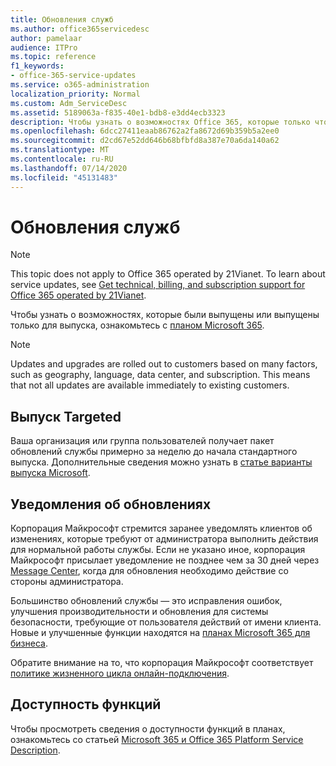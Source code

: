 ```yaml
---
title: Обновления служб
ms.author: office365servicedesc
author: pamelaar
audience: ITPro
ms.topic: reference
f1_keywords:
- office-365-service-updates
ms.service: o365-administration
localization_priority: Normal
ms.custom: Adm_ServiceDesc
ms.assetid: 5189063a-f835-40e1-bdb8-e3dd4ecb3323
description: Чтобы узнать о возможностях Office 365, которые только что были выпущены или готовы к выпуску, ознакомьтесь с планом Microsoft 365.
ms.openlocfilehash: 6dcc27411eaab86762a2fa8672d69b359b5a2ee0
ms.sourcegitcommit: d2cd67e52dd646b68bfbfd8a387e70a6da140a62
ms.translationtype: MT
ms.contentlocale: ru-RU
ms.lasthandoff: 07/14/2020
ms.locfileid: "45131483"
---
```

# <a name="service-updates"></a>Обновления служб

> [!NOTE]
> This topic does not apply to Office 365 operated by 21Vianet. To learn about service updates, see [Get technical, billing, and subscription support for Office 365 operated by 21Vianet](https://go.microsoft.com/fwlink/?LinkID=733350&amp;clcid=0x409). 
  
Чтобы узнать о возможностях, которые были выпущены или выпущены только для выпуска, ознакомьтесь с [планом Microsoft 365](https://go.microsoft.com/fwlink/?LinkId=509914).
  
> [!NOTE]
> Updates and upgrades are rolled out to customers based on many factors, such as geography, language, data center, and subscription. This means that not all updates are available immediately to existing customers. 
  
## <a name="targeted-release"></a>Выпуск Targeted

Ваша организация или группа пользователей получает пакет обновлений службы примерно за неделю до начала стандартного выпуска. Дополнительные сведения можно узнать в [статье варианты выпуска Microsoft](https://docs.microsoft.com/office365/admin/manage/release-options-in-office-365?view=o365-worldwide). 
  
## <a name="update-notifications"></a>Уведомления об обновлениях

Корпорация Майкрософт стремится заранее уведомлять клиентов об изменениях, которые требуют от администратора выполнить действия для нормальной работы службы. Если не указано иное, корпорация Майкрософт присылает уведомление не позднее чем за 30 дней через [Message Center](https://docs.microsoft.com/office365/admin/manage/message-center?view=o365-worldwide), когда для обновления необходимо действие со стороны администратора. 
  
Большинство обновлений службы — это исправления ошибок, улучшения производительности и обновления для системы безопасности, требующие от пользователя действий от имени клиента. Новые и улучшенные функции находятся на [планах Microsoft 365 для бизнеса](https://roadmap.office.com/).
  
Обратите внимание на то, что корпорация Майкрософт соответствует [политике жизненного цикла онлайн-подключения](https://support.microsoft.com/lifecycle#gp/osslpolicy).
  
## <a name="feature-availability"></a>Доступность функций

Чтобы просмотреть сведения о доступности функций в планах, ознакомьтесь со статьей [Microsoft 365 и Office 365 Platform Service Description](office-365-platform-service-description.md).
  

